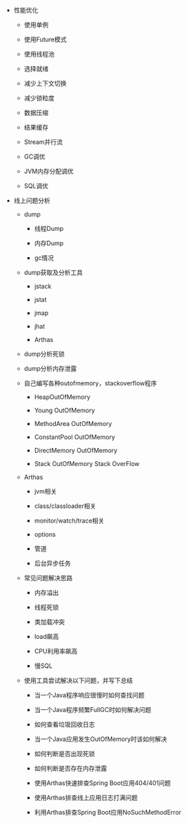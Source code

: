 * 性能优化
            
    * 使用单例
    
    * 使用Future模式
    
    * 使用线程池
    
    * 选择就绪
    
    * 减少上下文切换
    
    * 减少锁粒度
    
    * 数据压缩
    
    * 结果缓存
    
    * Stream并行流
     
    * GC调优
     
    * JVM内存分配调优
     
    * SQL调优
    
* 线上问题分析
        
    * dump
        
        * 线程Dump
        
        * 内存Dump
        
        * gc情况
  
    * dump获取及分析工具
        
        * jstack
        
        * jstat
        
        * jmap
        
        * jhat
        
        * Arthas
        
    * dump分析死锁
    
    * dump分析内存泄露
        
    * 自己编写各种outofmemory，stackoverflow程序
        
        * HeapOutOfMemory
        
        * Young OutOfMemory
        
        * MethodArea OutOfMemory
        
        * ConstantPool OutOfMemory
        
        * DirectMemory OutOfMemory
        
        * Stack OutOfMemory Stack OverFlow
        
    * Arthas
        
        * jvm相关
        
        * class/classloader相关
        
        * monitor/watch/trace相关
        
        * options
        
        * 管道
        
        * 后台异步任务
        
    * 常见问题解决思路
        
        * 内存溢出
        
        * 线程死锁
        
        * 类加载冲突
        
        * load飙高
        
        * CPU利用率飙高
        
        * 慢SQL
        
    * 使用工具尝试解决以下问题，并写下总结
        
        * 当一个Java程序响应很慢时如何查找问题
        
        * 当一个Java程序频繁FullGC时如何解决问题
        
        * 如何查看垃圾回收日志
        
        * 当一个Java应用发生OutOfMemory时该如何解决
        
        * 如何判断是否出现死锁
        
        * 如何判断是否存在内存泄露
        
        * 使用Arthas快速排查Spring Boot应用404/401问题
        
        * 使用Arthas排查线上应用日志打满问题
        
        * 利用Arthas排查Spring Boot应用NoSuchMethodError